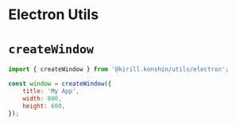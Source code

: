 # Electron Utils

# `createWindow`

```js
import { createWindow } from '@kirill.konshin/utils/electron';

const window = createWindow({
    title: 'My App',
    width: 800,
    height: 600,
});
```
